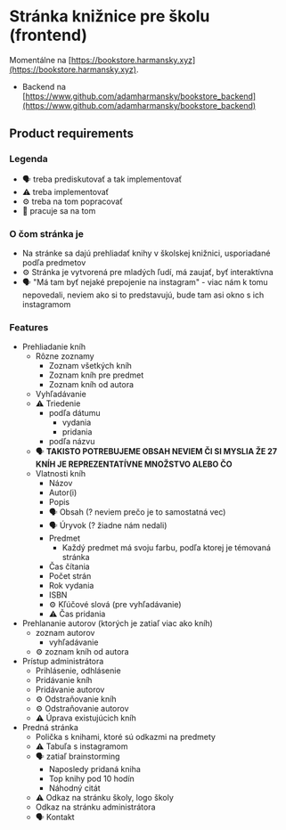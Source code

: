 # Stránka knižnice pre školu (frontend)

Momentálne na [https://bookstore.harmansky.xyz](https://bookstore.harmansky.xyz).

 - Backend na [https://www.github.com/adamharmansky/bookstore_backend](https://www.github.com/adamharmansky/bookstore_backend)

## Product requirements

### Legenda

 - :speaking_head: treba prediskutovať a tak implementovať
 - :warning: treba implementovať
 - :gear: treba na tom popracovať
 - :construction_worker: pracuje sa na tom

### O čom stránka je

 - Na stránke sa dajú prehliadať knihy v školskej knižnici, usporiadané podľa predmetov
 - :gear: Stránka je vytvorená pre mladých ľudí, má zaujať, byť interaktívna
 - :speaking_head: "Má tam byť nejaké prepojenie na instagram" - viac nám k tomu nepovedali, neviem ako si to predstavujú, bude tam asi okno s ich instagramom

### Features

 - Prehliadanie kníh
   - Rôzne zoznamy
     - Zoznam všetkých kníh
     - Zoznam kníh pre predmet
     - Zoznam kníh od autora
   - Vyhľadávanie
   - :warning: Triedenie
     - podľa dátumu
       - vydania
       - pridania
     - podľa názvu
   - :speaking_head: **TAKISTO POTREBUJEME OBSAH NEVIEM ČI SI MYSLIA ŽE 27 KNÍH JE REPREZENTATÍVNE MNOŽSTVO ALEBO ČO**
   - Vlatnosti kníh
     - Názov
     - Autor(i)
     - Popis
     - :speaking_head: Obsah (? neviem prečo je to samostatná vec)
     - :speaking_head: Úryvok (? žiadne nám nedali)
     - Predmet
       - Každý predmet má svoju farbu, podľa ktorej je témovaná stránka
     - Čas čítania
     - Počet strán
     - Rok vydania
     - ISBN
     - :gear: Kľúčové slová (pre vyhľadávanie)
     - :warning: Čas pridania
 - Prehlananie autorov (ktorých je zatiaľ viac ako kníh)
   - zoznam autorov
     - vyhľadávanie
   - :gear: zoznam kníh od autora
 - Prístup administrátora
   - Prihlásenie, odhlásenie
   - Pridávanie kníh
   - Pridávanie autorov
   - :gear: Odstraňovanie kníh
   - :gear: Odstraňovanie autorov
   - :warning: Úprava existujúcich kníh
 - Predná stránka
   - Polička s knihami, ktoré sú odkazmi na predmety
   - :warning: Tabuľa s instagramom
   - :speaking_head: zatiaľ brainstorming
     - Naposledy pridaná kniha
     - Top knihy pod 10 hodín
     - Náhodný citát
   - :warning: Odkaz na stránku školy, logo školy
   - Odkaz na stránku administrátora
   - :speaking_head: Kontakt
